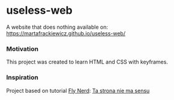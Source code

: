 # useless-web
A website that does nothing
available on: https://martafrackiewicz.github.io/useless-web/

### Motivation
This project was created to learn HTML and CSS with keyframes.

### Inspiration
Project based on tutorial [Fly Nerd](https://www.flynerd.pl/): [Ta strona nie ma sensu](https://www.flynerd.pl/2018/12/ta-strona-nie-ma-sensu-prosty-tutorial-html-i-css.html)
